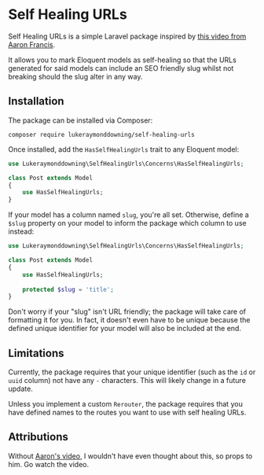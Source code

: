 # Self Healing URLs

Self Healing URLs is a simple Laravel package inspired by [this video from Aaron Francis](https://www.youtube.com/watch?v=a6lnfyES-LA&t=554s).

It allows you to mark Eloquent models as self-healing so that the URLs generated for said
models can include an SEO friendly slug whilst not breaking should the slug alter in any way.

## Installation

The package can be installed via Composer:

`composer require lukeraymonddowning/self-healing-urls`

Once installed, add the `HasSelfHealingUrls` trait to any Eloquent model:

```php
use Lukeraymonddowning\SelfHealingUrls\Concerns\HasSelfHealingUrls;

class Post extends Model
{
    use HasSelfHealingUrls;
}
```

If your model has a column named `slug`, you're all set. Otherwise, define
a `$slug` property on your model to inform the package which column to use instead:

```php
use Lukeraymonddowning\SelfHealingUrls\Concerns\HasSelfHealingUrls;

class Post extends Model
{
    use HasSelfHealingUrls;
    
    protected $slug = 'title';
}
```

Don't worry if your "slug" isn't URL friendly; the package will take care of
formatting it for you. In fact, it doesn't even have to be unique because the
defined unique identifier for your model will also be included at the end.

## Limitations

Currently, the package requires that your unique identifier (such as the `id` or `uuid` column)
not have any `-` characters. This will likely change in a future update.

Unless you implement a custom `Rerouter`, the package requires that you have
defined names to the routes you want to use with self healing URLs.

## Attributions

Without [Aaron's video](https://www.youtube.com/watch?v=a6lnfyES-LA&t=554s), I wouldn't have even thought about this, so props to him. Go watch the video.

